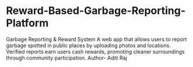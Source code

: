 # Reward-Based-Garbage-Reporting-Platform
Garbage Reporting &amp; Reward System A web app that allows users to report garbage spotted in public places by uploading photos and locations. Verified reports earn users cash rewards, promoting cleaner surroundings through community participation.
Author- Aditi Raj
